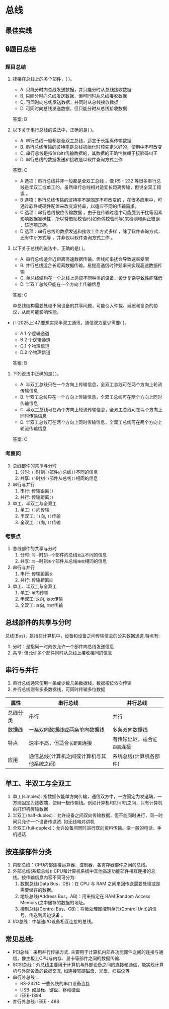 # 总线

## 最佳实践


## 🔒题目总结

### 题目总结


1. 挂接在总线上的多个部件，(  )。

    - A. 只能分时向总线发送数据，并只能分时从总线接收数据
    - B. 只能分时向总线发送数据，但可同时从总线接收数据
    - C. 可同时向总线发送数据，并同时从总线接收数据
    - D. 可同时向总线发送数据，但只能分时从总线接收数据 

    答案: B

2. 以下关于串行总线的说法中，正确的是(  )。

    - A. 串行总线一般都是全双工总线，适宜于长距离传输数据
    - B. 串行总线传输的波特率是总线初始化时预先定义好的，使用中不可改变
    - C. 串行总线是按位(bit)传输数据的，其数据的正确性依赖于校验码纠正
    - D. 串行总线的数据发送和接收是以软件查询方式工作 

    答案: C
    - A 选项：串行总线并非一般都是全双工总线 ，像 RS - 232 等很多串行总线是半双工或单工的。虽然串行总线相对适宜长距离传输，但说全双工错误 。
    - B 选项：串行总线传输的波特率不是固定不可改变的 ，在很多应用中，可通过软件或硬件配置来改变波特率，以适应不同的传输需求。
    - C 选项：串行总线按位传输数据 ，由于在传输过程中可能受到干扰等因素影响数据准确性，所以常借助校验码(如奇偶校验码等)来检测和纠正错误 ，该选项正确。
    - D 选项：串行总线的数据发送和接收工作方式多样 ，除了软件查询方式，还有中断方式等 ，并非仅以软件查询方式工作 。


2. 以下关于总线的说法中，正确的是( )。

    - A. 串行总线适合近距离高速数据传输，但线间串扰会导致速率受限
    - B. 并行总线适合长距离数据传输，易提高通信时钟频率来实现高速数据传输
    - C. 单总线结构在一个总线上适应不同种类的设备，设计复杂导致性能降低
    - D. 半双工总线只能在一个方向上传输信息

    答案: C

    单总线结构需要处理不同设备的共享问题，可能引入仲裁、延迟和复杂的协议，从而可能影响性能。

- (✨2025上)47.要想实现半双工通讯，通信双方至少需要( )。
    - A.1 个逻辑通道
    - B.2 个逻辑通道
    - C.1 个物理信道
    - D.2 个物理信道

    答案: B

1. 下列说法中正确的是(  )。
    - A. 半双工总线只在一个方向上传输信息，全双工总线可在两个方向上轮流传输信息
    - B. 半双工总线只在一个方向上传输信息，全双工总线可在两个方向上同时传输信息
    - C. 半双工总线可在两个方向上轮流传输信息，全双工总线可在两个方向上同时传输信息
    - D. 半双工总线可在两个方向上同时传输信息，全双工总线可在两个方向上轮流传输信息 

    答案: C




### 考察问

1. 总线部件的共享与分时
    1. 分时: `()`时刻`()`部件向总线`()`不同的信息
    2. 共享: `()`时刻`()`部件从总线`()`相同的信息
2. 串行与并行
    1. 串行: 传输距离`()`
    2. 并行: 传输距离`()`
3. 单工、半双工与全双工
    1. 单工: `()`向传输
    2. 半双工: `()`向, `()`传输
    3. 全双工: `()`向, `()`传输



### 考察点

1. 总线部件的共享与分时
    1. 分时: `同一`时刻`一个`部件向总线`发送`不同的信息
    2. 共享: `同一`时刻`多个`部件从总线`接收`相同的信息
2. 串行与并行
    1. 串行: 传输距离`长`
    2. 并行: 传输距离`短`
3. 单工、半双工与全双工
    1. 单工: `单`向传输
    2. 半双工: `双`向, `依次`传输
    3. 全双工: `双`向, `同时`传输

## 总线部件的共享与分时

总线(Bus)，是指在计算机中，设备和设备之间传输信息的公共数据通道.特点有:

1. 分时：是指同一时刻仅允许一个部件向总线发送信息
2. 共享: 但允许多个部件同时从总线上接收相同的信息

## 串行与并行

1. 串行总线通常使用一条或少数几条数据线，数据按位依次传输
2. 并行总线则有多条数据线，可同时传输多位数据

|属性|串行总线|并行总线|
| ---- | ---- | ---- |
|总线分类|串行|并行|
|数据线|一条双向数据线或两条单向数据线|多条双向数据线|
|特点|速率不高，但适合`长距离`连接|有传输延迟，适合`近距离`连接|
|应用|通信总线(计算机之间或计算机与其他系统之间)|系统总线(计算机各部件)|


## 单工、半双工与全双工

1. 单工(simplex): 指数据仅能单方向传输，通信双方中，一方固定为发送端，一方则固定为接收端，使用一根传输线。例如计算机和打印机之间，只有计算机向打印机传输数据
2. 半双工(half-duplex)：允许设备之间双向传输数据，但不能同时进行，同一时间只允许一个设备传送资. 如无线电对讲机
3. 全双工(full-duplex)：允许设备间同时进行双向资料传输。像一般的电话、手机通话


## 按连接部件分类

1. 内部总线：CPU内部连接运算器、控制器、各寄存器部件之间的总线。
2. 外部总线(系统总线): CPU和计算机系统中其他高速功能部件相互连接的总线。按传输信息内容不同可分为:
    1. 数据总线(Data Bus，DB)：在 CPU 与 RAM 之间来回传送需要处理或是需要储存的数据。
    2. 地址总线(Address Bus，AB)：用来指定在 RAM(Random Access Memory)之中储存的数据的地址。
    3. 控制总线(Control Bus，CB)：将微处理器控制单元(Control Unit)的信号，传送到周边设备 。
3. I/O总线：中低速I/O设备相互连接的总线。

## 常见总线:

- PCI总线：采用并行传输方式. 主要用于计算机内部各功能部件之间的连接与通信，像主板上CPU与内存、显卡等部件之间的数据传输.
- SCSI总线：外总线主要用于计算机与外部设备之间的连接和通信，能实现计算机与外部设备的数据交互, 如连接软硬磁盘、光盘、扫描仪等
- 串行外总线：
    - RS-232C: 一些传统的串口设备连接
    - USB: 如鼠标、键盘、移动硬盘
    - IEEE-1394
- 并行外总线: IEEE - 488